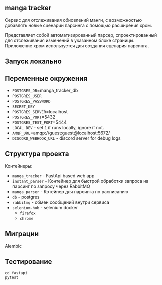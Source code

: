 ## manga tracker
Сервис для отслеживания обновлений манги, 
с возможностью добавлять новые сценарии 
парсинга с помощью расширения хром.

Представляет собой автоматизированный парсер, 
спроектированный для отслеживания изменений в указанном 
блоке страницы.
Приложение хром используется для создания сценария парсинга.

## Запуск локально

## Переменные окружения

- `POSTGRES_DB`=manga_tracker_db
- `POSTGRES_USER`
- `POSTGRES_PASSWORD`
- `SECRET_KEY`
- `POSTGRES_SERVER`=localhost
- `POSTGRES_PORT`=5432
- `POSTGRES_TEST_PORT`=5444
- `LOCAL_DEV` - set `1` if runs locally, ignore if not.
- `AMQP_URL`=amqp://guest:guest@localhost:5672/
- `DISCORD_WEBHOOK_URL` - discord server for debug logs

## Структура проекта

Контейнеры:
- `manga_tracker` - FastApi based web app 
- `instant_parser` - Контейнер для быстрой обработки запроса на парсинг по запросу через RabbitMQ
- `manga_parser` - Котейнер для парсинга по расписанию
- `db` - postgres
- `rabbitmq` - обмен сообщений внутри сервиса
- `selenium-hub` - selenium docker
    - `firefox`
    - `chrome`

## Миграции
Alembic

## Тестирование
```commandline
cd fastapi
pytest
```

